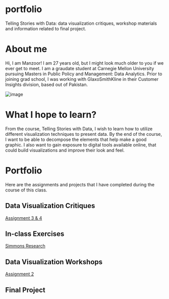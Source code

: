 # portfolio
Telling Stories with Data: data visualization critiques, workshop materials and information related to final project.

# About me
Hi, I am Manzoor! I am 27 years old, but I might look much older to you if we ever get to meet. I am a graudate student at Carnegie Mellon University pursuing Masters in Public Policy and Management: Data Analytics. Prior to joining grad school, I was working with GlaxoSmithKline in their Customer Insights division, based out of Pakistan.               

![image](https://user-images.githubusercontent.com/93225948/138967997-8e45694e-bc32-4a82-82f1-1afcac2fe194.png)

# What I hope to learn?
From the course, Telling Stories with Data, I wish to learn how to utilize different visualization techniques to present data. By the end of the course, I want to be able to decompose the elements that help make a good graphic. I also want to gain exposure to digital tools available online, that could build visualizations and improve their look and feel.  

# Portfolio
Here are the assignments and projects that I have completed during the course of this class.

## Data Visualization Critiques

[Assignment 3 & 4](/critique-by-design.md)

## In-class Exercises

[Simmons Research](/inclass.md)

## Data Visualization Workshops

[Assignment 2](/dataviz2.md)

## Final Project

